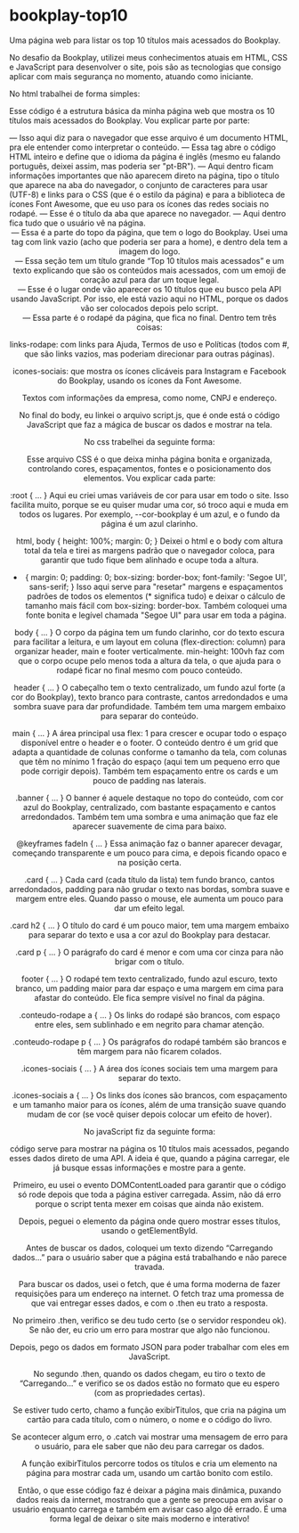 # bookplay-top10
Uma página web para listar os top 10 títulos mais acessados do Bookplay.

No desafio da Bookplay, utilizei meus conhecimentos atuais em HTML, CSS e JavaScript para desenvolver o site, pois são as tecnologias que consigo aplicar com mais segurança no momento, atuando como iniciante.

No html trabalhei de forma simples:

Esse código é a estrutura básica da minha página web que mostra os 10 títulos mais acessados do Bookplay. Vou explicar parte por parte:

<!DOCTYPE html> — Isso aqui diz para o navegador que esse arquivo é um documento HTML, pra ele entender como interpretar o conteúdo.

<html lang="en"> — Essa tag abre o código HTML inteiro e define que o idioma da página é inglês (mesmo eu falando português, deixei assim, mas poderia ser "pt-BR").

<head> — Aqui dentro ficam informações importantes que não aparecem direto na página, tipo o título que aparece na aba do navegador, o conjunto de caracteres para usar (UTF-8) e links para o CSS (que é o estilo da página) e para a biblioteca de ícones Font Awesome, que eu uso para os ícones das redes sociais no rodapé.

<title>Top 10 titulo mais acessados</title> — Esse é o título da aba que aparece no navegador.

<body> — Aqui dentro fica tudo que o usuário vê na página.

<header class="conteudo-topo"> — Essa é a parte do topo da página, que tem o logo do Bookplay. Usei uma tag <a> com link vazio (acho que poderia ser para a home), e dentro dela tem a imagem do logo.

<section class="banner"> — Essa seção tem um título grande “Top 10 títulos mais acessados” e um texto explicando que são os conteúdos mais acessados, com um emoji de coração azul para dar um toque legal.

<main id="lista-titulos"> — Esse é o lugar onde vão aparecer os 10 títulos que eu busco pela API usando JavaScript. Por isso, ele está vazio aqui no HTML, porque os dados vão ser colocados depois pelo script.

<footer class="rodape"> — Essa parte é o rodapé da página, que fica no final. Dentro tem três coisas:

links-rodape: com links para Ajuda, Termos de uso e Políticas (todos com #, que são links vazios, mas poderiam direcionar para outras páginas).

icones-sociais: que mostra os ícones clicáveis para Instagram e Facebook do Bookplay, usando os ícones da Font Awesome.

Textos com informações da empresa, como nome, CNPJ e endereço.

No final do body, eu linkei o arquivo script.js, que é onde está o código JavaScript que faz a mágica de buscar os dados e mostrar na tela.



No css trabelhei da seguinte forma:

Esse arquivo CSS é o que deixa minha página bonita e organizada, controlando cores, espaçamentos, fontes e o posicionamento dos elementos. Vou explicar cada parte:

:root { ... }
Aqui eu criei umas variáveis de cor para usar em todo o site. Isso facilita muito, porque se eu quiser mudar uma cor, só troco aqui e muda em todos os lugares. Por exemplo, --cor-bookplay é um azul, e o fundo da página é um azul clarinho.

html, body { height: 100%; margin: 0; }
Deixei o html e o body com altura total da tela e tirei as margens padrão que o navegador coloca, para garantir que tudo fique bem alinhado e ocupe toda a altura.

* { margin: 0; padding: 0; box-sizing: border-box; font-family: 'Segoe UI', sans-serif; }
Isso aqui serve para "resetar" margens e espaçamentos padrões de todos os elementos (* significa tudo) e deixar o cálculo de tamanho mais fácil com box-sizing: border-box. Também coloquei uma fonte bonita e legível chamada "Segoe UI" para usar em toda a página.

body { ... }
O corpo da página tem um fundo clarinho, cor do texto escura para facilitar a leitura, e um layout em coluna (flex-direction: column) para organizar header, main e footer verticalmente. min-height: 100vh faz com que o corpo ocupe pelo menos toda a altura da tela, o que ajuda para o rodapé ficar no final mesmo com pouco conteúdo.

header { ... }
O cabeçalho tem o texto centralizado, um fundo azul forte (a cor do Bookplay), texto branco para contraste, cantos arredondados e uma sombra suave para dar profundidade. Também tem uma margem embaixo para separar do conteúdo.

main { ... }
A área principal usa flex: 1 para crescer e ocupar todo o espaço disponível entre o header e o footer. O conteúdo dentro é um grid que adapta a quantidade de colunas conforme o tamanho da tela, com colunas que têm no mínimo 1 fração do espaço (aqui tem um pequeno erro que pode corrigir depois). Também tem espaçamento entre os cards e um pouco de padding nas laterais.

.banner { ... }
O banner é aquele destaque no topo do conteúdo, com cor azul do Bookplay, centralizado, com bastante espaçamento e cantos arredondados. Também tem uma sombra e uma animação que faz ele aparecer suavemente de cima para baixo.

@keyframes fadeIn { ... }
Essa animação faz o banner aparecer devagar, começando transparente e um pouco para cima, e depois ficando opaco e na posição certa.

.card { ... }
Cada card (cada título da lista) tem fundo branco, cantos arredondados, padding para não grudar o texto nas bordas, sombra suave e margem entre eles. Quando passo o mouse, ele aumenta um pouco para dar um efeito legal.

.card h2 { ... }
O título do card é um pouco maior, tem uma margem embaixo para separar do texto e usa a cor azul do Bookplay para destacar.

.card p { ... }
O parágrafo do card é menor e com uma cor cinza para não brigar com o título.

footer { ... }
O rodapé tem texto centralizado, fundo azul escuro, texto branco, um padding maior para dar espaço e uma margem em cima para afastar do conteúdo. Ele fica sempre visível no final da página.

.conteudo-rodape a { ... }
Os links do rodapé são brancos, com espaço entre eles, sem sublinhado e em negrito para chamar atenção.

.conteudo-rodape p { ... }
Os parágrafos do rodapé também são brancos e têm margem para não ficarem colados.

.icones-sociais { ... }
A área dos ícones sociais tem uma margem para separar do texto.

.icones-sociais a { ... }
Os links dos ícones são brancos, com espaçamento e um tamanho maior para os ícones, além de uma transição suave quando mudam de cor (se você quiser depois colocar um efeito de hover).







No javaScript fiz da seguinte forma:

 código serve para mostrar na página os 10 títulos mais acessados, pegando esses dados direto de uma API. A ideia é que, quando a página carregar, ele já busque essas informações e mostre para a gente.

Primeiro, eu usei o evento DOMContentLoaded para garantir que o código só rode depois que toda a página estiver carregada. Assim, não dá erro porque o script tenta mexer em coisas que ainda não existem.

Depois, peguei o elemento da página onde quero mostrar esses títulos, usando o getElementById.

Antes de buscar os dados, coloquei um texto dizendo “Carregando dados...” para o usuário saber que a página está trabalhando e não parece travada.

Para buscar os dados, usei o fetch, que é uma forma moderna de fazer requisições para um endereço na internet. O fetch traz uma promessa de que vai entregar esses dados, e com o .then eu trato a resposta.

No primeiro .then, verifico se deu tudo certo (se o servidor respondeu ok). Se não der, eu crio um erro para mostrar que algo não funcionou.

Depois, pego os dados em formato JSON para poder trabalhar com eles em JavaScript.

No segundo .then, quando os dados chegam, eu tiro o texto de “Carregando...” e verifico se os dados estão no formato que eu espero (com as propriedades certas).

Se estiver tudo certo, chamo a função exibirTitulos, que cria na página um cartão para cada título, com o número, o nome e o código do livro.

Se acontecer algum erro, o .catch vai mostrar uma mensagem de erro para o usuário, para ele saber que não deu para carregar os dados.

A função exibirTitulos percorre todos os títulos e cria um elemento na página para mostrar cada um, usando um cartão bonito com estilo.

Então, o que esse código faz é deixar a página mais dinâmica, puxando dados reais da internet, mostrando que a gente se preocupa em avisar o usuário enquanto carrega e também em avisar caso algo dê errado. É uma forma legal de deixar o site mais moderno e interativo!
